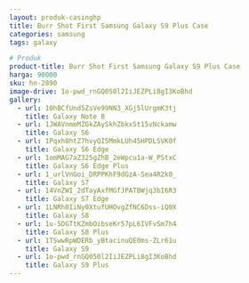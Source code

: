 ```yaml
---
layout: produk-casinghp
title: Burr Shot First Samsung Galaxy S9 Plus Case
categories: samsung
tags: galaxy

# Produk
product-title: Burr Shot First Samsung Galaxy S9 Plus Case
harga: 90000
sku: hn-2890
image-drive: 1o-pwd_rnGQ050l2IiJEZPLi8gI3KoBhd
gallery:
  - url: 10hBCfUnd5ZsVe99NN3_XGj5lUrgmK3tj
    title: Galaxy Note 8
  - url: 1JWAVnmeMZGkZAySkhZbkxSt15vNckamw
    title: Galaxy S6
  - url: 1Pqxh8htZ7hvyQI5MmkLUh45HPDLSVK0f
    title: Galaxy S6 Edge
  - url: 1omMAG7aZ325gZhB_2eWpcu1a-W_PStxC
    title: Galaxy S6 Edge Plus
  - url: 1_urlVnGoi_DRPPKhF9dGzA-Sea4R2k0_
    title: Galaxy S7
  - url: 14VnZWI_2dTayAxfMGfJPATBWjq3bI6R3
    title: Galaxy S7 Edge
  - url: 1LNRh0IiNy0XtufUHOvgZfNC6Dss-iQ0X
    title: Galaxy S8
  - url: 1u-5DGTtKZmbOibseKr57pL6IVFvSm7h4
    title: Galaxy S8 Plus
  - url: 1TSwwRpWDERb_yBtacinuQE0ms-ZLr61u
    title: Galaxy S9
  - url: 1o-pwd_rnGQ050l2IiJEZPLi8gI3KoBhd
    title: Galaxy S9 Plus
---
```


